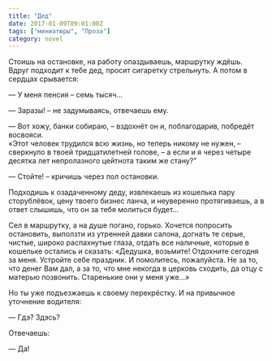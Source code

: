 ```yaml
---
title: "Дед"
date: 2017-01-09T09:01:00Z
tags: ["миниатюры", "Проза"]
category: novel
---
```


Стоишь на остановке, на работу опаздываешь, маршрутку ждёшь. Вдруг подходит к тебе дед, просит сигаретку стрельнуть. А потом в сердцах срывается:

— У меня пенсия – семь тысяч…

— Заразы! – не задумываясь, отвечаешь ему.

— Вот хожу, банки собираю, – вздохнёт он и, поблагодарив, побредёт восвояси.  
«Этот человек трудился всю жизнь, но теперь никому не нужен, – сверкнуло в твоей тридцатилетней голове, – а если и я через четыре десятка лет непролазного цейтнота таким же стану?”

— Стойте! – кричишь через пол остановки.

Подходишь к озадаченному деду, извлекаешь из кошелька пару сторублёвок, цену твоего бизнес ланча, и неуверенно протягиваешь, а в ответ слышишь, что он за тебя молиться будет…

Сел в маршрутку, а на душе погано, горько. Хочется попросить остановить, выползти из утренней давки салона, догнать те серые, чистые, широко распахнутые глаза, отдать все наличные, которые в кошельке остались и сказать: «Дедушка, возьмите! Отдохните сегодня за меня. Устройте себе праздник. И помолитесь, пожалуйста. Не за то, что денег Вам дал, а за то, что мне некогда в церковь сходить, да отцу с матерью позвонить. Старенькие они у меня уже…»

Но ты уже подъезжаешь к своему перекрёстку. И на привычное уточнение водителя:

— Гдэ? Здэсь?

Отвечаешь:

— Да!  
